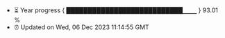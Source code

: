 - ⏳ Year progress { ███████████████████████████▁▁▁ } 93.01 %
- ⏰ Updated on Wed, 06 Dec 2023 11:14:55 GMT

